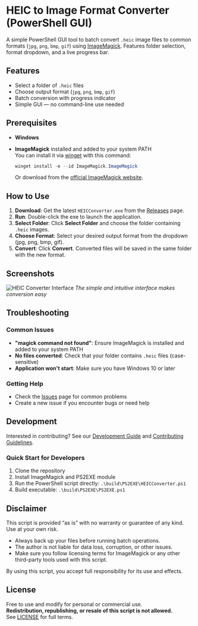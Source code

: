 # HEIC to Image Format Converter (PowerShell GUI)
A simple PowerShell GUI tool to batch convert `.heic` image files to common formats (`jpg`, `png`, `bmp`, `gif`) using [ImageMagick](https://imagemagick.org). Features folder selection, format dropdown, and a live progress bar.

## Features
- Select a folder of `.heic` files
- Choose output format (`jpg`, `png`, `bmp`, `gif`)
- Batch conversion with progress indicator
- Simple GUI — no command-line use needed

## Prerequisites
- **Windows**
- **ImageMagick** installed and added to your system PATH  
  You can install it via [winget](https://learn.microsoft.com/en-us/windows/package-manager/winget/) with this command:

  ```powershell
  winget install -e --id ImageMagick.ImageMagick
  ```

  Or download from the [official ImageMagick website](https://imagemagick.org/script/download.php#windows).

## How to Use
1. **Download**: Get the latest `HEICConverter.exe` from the [Releases](https://github.com/JOHLC/HEICConverter/releases) page.
2. **Run**: Double-click the exe to launch the application.
3. **Select Folder**: Click **Select Folder** and choose the folder containing `.heic` images.
4. **Choose Format**: Select your desired output format from the dropdown (jpg, png, bmp, gif).
5. **Convert**: Click **Convert**. Converted files will be saved in the same folder with the new format.

## Screenshots
![HEIC Converter Interface](https://via.placeholder.com/400x250?text=GUI+Screenshot+Here)
*The simple and intuitive interface makes conversion easy*

## Troubleshooting

### Common Issues
- **"magick command not found"**: Ensure ImageMagick is installed and added to your system PATH
- **No files converted**: Check that your folder contains `.heic` files (case-sensitive)
- **Application won't start**: Make sure you have Windows 10 or later

### Getting Help
- Check the [Issues](https://github.com/JOHLC/HEICConverter/issues) page for common problems
- Create a new issue if you encounter bugs or need help

## Development
Interested in contributing? See our [Development Guide](DEVELOPMENT.md) and [Contributing Guidelines](CONTRIBUTING.md).

### Quick Start for Developers
1. Clone the repository
2. Install ImageMagick and PS2EXE module
3. Run the PowerShell script directly: `.\build\PS2EXE\HEICConverter.ps1`
4. Build executable: `.\build\PS2EXE\PS2EXE.ps1`

## Disclaimer
This script is provided “as is” with no warranty or guarantee of any kind.  
Use at your own risk.

- Always back up your files before running batch operations.
- The author is not liable for data loss, corruption, or other issues.
- Make sure you follow licensing terms for ImageMagick or any other third-party tools used with this script.

By using this script, you accept full responsibility for its use and effects.

## License
Free to use and modify for personal or commercial use.  
**Redistribution, republishing, or resale of this script is not allowed.**  
See [LICENSE](LICENSE) for full terms.
